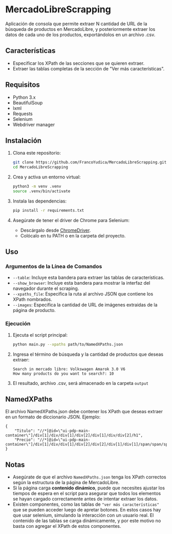 # MercadoLibreScrapping

Aplicación de consola que permite extraer N cantidad de URL de la búsqueda de productos en MercadoLibre, y posteriormente extraer los datos de cada uno de los productos, exportándolos en un archivo .csv.

## Características

- Especificar los XPath de las secciones que se quieren extraer.
- Extraer las tablas completas de la sección de "Ver más características".

## Requisitos

- Python 3.x
- BeautifulSoup
- lxml
- Requests
- Selenium
- Webdriver manager
## Instalación

1. Clona este repositorio:
    ```bash
    git clone https://github.com/FrancoYudica/MercadoLibreScrapping.git
    cd MercadoLibreScrapping
    ```

2. Crea y activa un entorno virtual:
    ```bash
    python3 -m venv .venv
    source .venv/bin/activate
    ```

3. Instala las dependencias:
    ```bash
    pip install -r requirements.txt
    ```

4. Asegúrate de tener el driver de Chrome para Selenium:
    - Descárgalo desde [ChromeDriver](https://sites.google.com/chromium.org/driver).
    - Colócalo en tu PATH o en la carpeta del proyecto.

## Uso

### Argumentos de la Línea de Comandos

- `--table`: Incluye esta bandera para extraer las tablas de características.
- `--show_browser`: Incluye esta bandera para mostrar la interfaz del navegador durante el scraping.
- `--xpaths_file`: Especifica la ruta al archivo JSON que contiene los XPath nombrados.
- `--images`: Especifica la cantidad de URL de imágenes extraidas de la página de producto.

### Ejecución

1. Ejecuta el script principal:

    ```bash
    python main.py --xpaths path/to/NamedXPaths.json
    ```

2. Ingresa el término de búsqueda y la cantidad de productos que deseas extraer:

    ```text
    Search in mercado libre: Volkswagen Amarok 3.0 V6
    How many products do you want to search?: 10
    ```
3. El resultado, archivo .csv, será almacenado en la carpeta `output`


## NamedXPaths
El archivo NamedXPaths.json debe contener los XPath que deseas extraer en un formato de diccionario JSON. Ejemplo:

```
{
    "Titulo": "//*[@id=\"ui-pdp-main-container\"]/div[1]/div/div[1]/div[2]/div[1]/div/div[2]/h1",
    "Precio": "//*[@id=\"ui-pdp-main-container\"]/div[1]/div/div[1]/div[2]/div[2]/div[1]/div[1]/span/span/span[2]"
}
```
## Notas

- Asegúrate de que el archivo `NamedXPaths.json` tenga los XPath correctos según la estructura de la página de MercadoLibre.
- Si la página carga <b>contenido dinámico</b>, puede que necesites ajustar los tiempos de espera en el script para asegurar que todos los elementos se hayan cargado correctamente antes de intentar extraer los datos.
- Existen componentes, como las tablas de `"ver más características"` que se pueden acceder luego de apretar botones. En estos casos hay que usar selenium, simulando la interacción con un usuario real. El contenido de las tablas se carga dinámicamente, y por este motivo no basta con agregar el XPath de estos componentes.